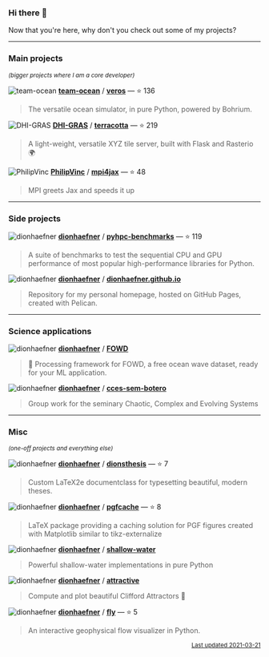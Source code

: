 ### Hi there :wave:

Now that you're here, why don't you check out some of my projects?


---

### Main projects


<sup><i>(bigger projects where I am a core developer)</i></sup>




![team-ocean](https://avatars.githubusercontent.com/u/57774860?v=4&s=16)
<a href="https://api.github.com/users/team-ocean"><b>team-ocean</b></a>
/
<a href="https://github.com/team-ocean/veros"><b>veros</b></a>
 — :star: 136

> The versatile ocean simulator, in pure Python, powered by Bohrium.



![DHI-GRAS](https://avatars.githubusercontent.com/u/14074266?v=4&s=16)
<a href="https://api.github.com/users/DHI-GRAS"><b>DHI-GRAS</b></a>
/
<a href="https://github.com/DHI-GRAS/terracotta"><b>terracotta</b></a>
 — :star: 219

> A light-weight, versatile XYZ tile server, built with Flask and Rasterio :earth_africa:



![PhilipVinc](https://avatars.githubusercontent.com/u/2407108?v=4&s=16)
<a href="https://api.github.com/users/PhilipVinc"><b>PhilipVinc</b></a>
/
<a href="https://github.com/PhilipVinc/mpi4jax"><b>mpi4jax</b></a>
 — :star: 48

> MPI greets Jax and speeds it up



---

### Side projects





![dionhaefner](https://avatars.githubusercontent.com/u/11994217?v=4&s=16)
<a href="https://api.github.com/users/dionhaefner"><b>dionhaefner</b></a>
/
<a href="https://github.com/dionhaefner/pyhpc-benchmarks"><b>pyhpc-benchmarks</b></a>
 — :star: 119

> A suite of benchmarks to test the sequential CPU and GPU performance of most popular high-performance libraries for Python.



![dionhaefner](https://avatars.githubusercontent.com/u/11994217?v=4&s=16)
<a href="https://api.github.com/users/dionhaefner"><b>dionhaefner</b></a>
/
<a href="https://github.com/dionhaefner/dionhaefner.github.io"><b>dionhaefner.github.io</b></a>


> Repository for my personal homepage, hosted on GitHub Pages, created with Pelican.



---

### Science applications





![dionhaefner](https://avatars.githubusercontent.com/u/11994217?v=4&s=16)
<a href="https://api.github.com/users/dionhaefner"><b>dionhaefner</b></a>
/
<a href="https://github.com/dionhaefner/FOWD"><b>FOWD</b></a>


> :ocean: Processing framework for FOWD, a free ocean wave dataset, ready for your ML application.



![dionhaefner](https://avatars.githubusercontent.com/u/11994217?v=4&s=16)
<a href="https://api.github.com/users/dionhaefner"><b>dionhaefner</b></a>
/
<a href="https://github.com/dionhaefner/cces-sem-botero"><b>cces-sem-botero</b></a>


> Group work for the seminary Chaotic, Complex and Evolving Systems



---

### Misc


<sup><i>(one-off projects and everything else)</i></sup>




![dionhaefner](https://avatars.githubusercontent.com/u/11994217?v=4&s=16)
<a href="https://api.github.com/users/dionhaefner"><b>dionhaefner</b></a>
/
<a href="https://github.com/dionhaefner/dionsthesis"><b>dionsthesis</b></a>
 — :star: 7

> Custom LaTeX2e documentclass for typesetting beautiful, modern theses.



![dionhaefner](https://avatars.githubusercontent.com/u/11994217?v=4&s=16)
<a href="https://api.github.com/users/dionhaefner"><b>dionhaefner</b></a>
/
<a href="https://github.com/dionhaefner/pgfcache"><b>pgfcache</b></a>
 — :star: 8

> LaTeX package providing a caching solution for PGF figures created with Matplotlib similar to tikz-externalize



![dionhaefner](https://avatars.githubusercontent.com/u/11994217?v=4&s=16)
<a href="https://api.github.com/users/dionhaefner"><b>dionhaefner</b></a>
/
<a href="https://github.com/dionhaefner/shallow-water"><b>shallow-water</b></a>


> Powerful shallow-water implementations in pure Python



![dionhaefner](https://avatars.githubusercontent.com/u/11994217?v=4&s=16)
<a href="https://api.github.com/users/dionhaefner"><b>dionhaefner</b></a>
/
<a href="https://github.com/dionhaefner/attractive"><b>attractive</b></a>


> Compute and plot beautiful Clifford Attractors 💫



![dionhaefner](https://avatars.githubusercontent.com/u/11994217?v=4&s=16)
<a href="https://api.github.com/users/dionhaefner"><b>dionhaefner</b></a>
/
<a href="https://github.com/dionhaefner/fly"><b>fly</b></a>
 — :star: 5

> An interactive geophysical flow visualizer in Python.




<p align="right">
<sub>
<a href="https://github.com/dionhaefner/dionhaefner">Last updated 2021-03-21</a>
</sub>
</p>
